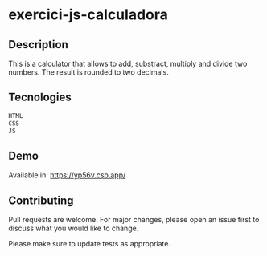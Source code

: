 # exercici-js-calculadora

## Description

This is a calculator that allows to add, substract, multiply and divide two numbers. The result is rounded to two decimals.

## Tecnologies



```bash
HTML
CSS
JS
```

## Demo

Available in: 
 https://yp56v.csb.app/


## Contributing
Pull requests are welcome. For major changes, please open an issue first to discuss what you would like to change.

Please make sure to update tests as appropriate.
